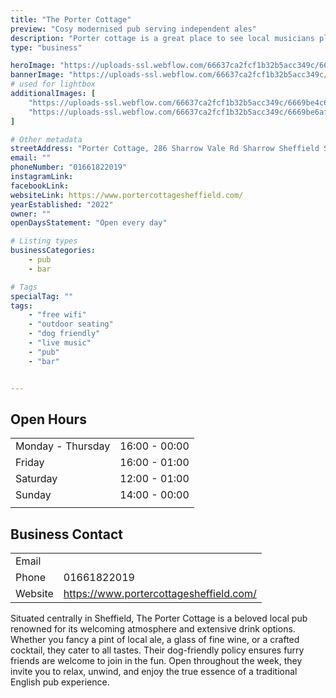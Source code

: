 ```yaml
---
title: "The Porter Cottage"
preview: "Cosy modernised pub serving independent ales"
description: "Porter cottage is a great place to see local musicians play live music, and try a fantastic collection of drinks. Friendly staff and fun events throughout the evening make this a place you must visit!"
type: "business"

heroImage: "https://uploads-ssl.webflow.com/66637ca2fcf1b32b5acc349c/6669bf52faa21441b24d471a_Screenshot%202024-06-12%20at%2016.31.21.png"
bannerImage: "https://uploads-ssl.webflow.com/66637ca2fcf1b32b5acc349c/6669bce18891743c49cf0d46_lr-04-Dirty-Habit-Porter-Cottage.jpg"
# used for lightbox
additionalImages: [
    "https://uploads-ssl.webflow.com/66637ca2fcf1b32b5acc349c/6669be4c6b73dcf3665bf384_porter-cottage-2022.jpg",
    "https://uploads-ssl.webflow.com/66637ca2fcf1b32b5acc349c/6669be6af03b02842eccefbb_pic%202.jpg"
]

# Other metadata
streetAddress: "Porter Cottage, 286 Sharrow Vale Rd Sharrow Sheffield S11 8ZL United Kingdom"
email: ""
phoneNumber: "01661822019"
instagramLink: 
facebookLink: 
websiteLink: https://www.portercottagesheffield.com/
yearEstablished: "2022"
owner: ""
openDaysStatement: "Open every day"

# Listing types
businessCategories:
    - pub
    - bar

# Tags
specialTag: ""
tags:
    - "free wifi"
    - "outdoor seating"
    - "dog friendly"
    - "live music"
    - "pub"
    - "bar"


---
```


## Open Hours

| | |
| - | - |
| Monday - Thursday | 16:00 - 00:00 |
| Friday | 16:00 - 01:00 |
| Saturday | 12:00 - 01:00 |
| Sunday | 14:00 - 00:00 |
|  |  |

## Business Contact

| | |
| - | - |
| Email |  |
| Phone | 01661822019 |
| Website | https://www.portercottagesheffield.com/ |

Situated centrally in Sheffield, The Porter Cottage is a beloved local pub renowned for its welcoming atmosphere and extensive drink options.
Whether you fancy a pint of local ale, a glass of fine wine, or a crafted cocktail, they cater to all tastes.
Their dog-friendly policy ensures furry friends are welcome to join in the fun.
Open throughout the week, they invite you to relax, unwind, and enjoy the true essence of a traditional English pub experience.

